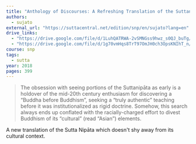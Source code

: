 ```yaml
---
title: "Anthology of Discourses: A Refreshing Translation of the Suttanipāta"
authors:
  - sujato
external_url: "https://suttacentral.net/edition/snp/en/sujato?lang=en"
drive_links:
  - "https://drive.google.com/file/d/1LuhQATRWA-2vSMNGss9hwz_s0QJ_buTg/view?usp=sharing"
  - "https://drive.google.com/file/d/1g70vmHqs8TrT97OmJH0ch3OpsKNIhT_n/view?usp=drivesdk"
course: snp
tags:
  - sutta
year: 2018
pages: 399
---
```


> The obsession with seeing portions of the Suttanipāta as early
is a holdover of the mid-20th century enthusiasm for discovering
a “Buddha before Buddhism”, seeking a “truly authentic” teaching
before it was institutionalized as rigid doctrine. Somehow, this
search always ends up conflated with the racially-charged effort to
divest Buddhism of its “cultural” (read “Asian”) elements.

A new translation of the Sutta Nipāta which doesn't shy away from its cultural context.
